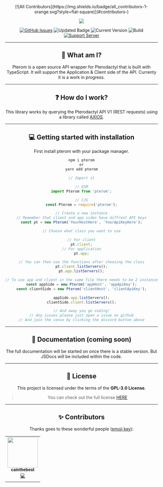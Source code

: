 <div align="center">
<!-- ALL-CONTRIBUTORS-BADGE:START - Do not remove or modify this section -->
[![All Contributors](https://img.shields.io/badge/all_contributors-1-orange.svg?style=flat-square)](#contributors-)
<!-- ALL-CONTRIBUTORS-BADGE:END -->

<p>
  <a>
    <img href="" src="https://cdn.discordapp.com/attachments/754460402729091212/879178582281322516/Pterom.jpg" height="auto">
  </a>
</p>

[![GitHub Issues](https://img.shields.io/github/issues/Code-Sorcerers/Pterom.svg?style=for-the-badge)](https://github.com/Code-Sorcerers/Pterom/issues)
![Updated Badge](https://badges.pufler.dev/updated/Code-Sorcerers/Pterom?style=for-the-badge)
![Current Version](https://img.shields.io/github/v/release/Code-Sorcerers/Pterom?style=for-the-badge)
![Bulid](https://img.shields.io/github/workflow/status/Code-Sorcerers/Pterom/Continuous%20integration%20&%20deployment?style=for-the-badge)
[![Support Server](https://img.shields.io/discord/862036528934158356.svg?label=Discord&logo=Discord&colorB=7289da&style=for-the-badge)](https://discord.gg/kU25cFa9YR)

---

## 📌 What am I?

Pterom is a open source API wrapper for Pterodactyl that is built with TypeScript. It will support the Application & Client side of the API. Currenty it is a work in progress.

---

## ❓ How do I work?

This library works by querying the Pterodactyl API V1 \(REST requests\) using a library called [AXIOS](https://www.npmjs.com/package/axios).

---

## 💻 Getting started with installation

First install pterom with your package manager.

```bash
npm i pterom
or
yarn add pterom
```

```ts
// Import it

// ESM
import Pterom from 'pterom';

// CJS
const Pterom = require('pterom');

// Create a new instance
// Remember that client and app sides have diffrent API keys
const pt = new Pterom('YourHostHere', 'YourApiKeyHere');

// Choose what class you want to use

// For client
pt.client;
// For application
pt.app;

// You can then use the functions after choosing the class
pt.client.listServers();
pt.app.listServers();

// To use app and client in the same file there needs to be 2 instances to separate them
const appSide = new Pterom('appHost', 'appApiKey');
const clientSide = new Pterom('clientHost', 'clientApiKey');

appSide.app.listServers();
clientSide.client.listServers();

// And away you go coding!
// Any issues please just open a issue on github
// And join the convo by clicking the discord button above
```

---

## 📖 Documentation (coming soon)

The full documentation will be started on once there is a stable version. But JSDocs will be included within the code.

---

## 🧾 License

This project is licensed under the terms of the **GPL-3.0 License**.

> You can check out the full license [HERE](https://github.com/Code-Sorcerers/Pterom/blob/main/LICENSE)

---

## ✨ Contributors

Thanks goes to these wonderful people ([emoji key](https://allcontributors.org/docs/en/emoji-key)):

</div>
<!-- ALL-CONTRIBUTORS-LIST:START - Do not remove or modify this section -->
<!-- prettier-ignore-start -->
<!-- markdownlint-disable -->
<table>
  <tr>
    <td align="center"><a href="https://github.com/cainthebest"><img src="https://avatars.githubusercontent.com/u/75994858?v=4?s=100" width="100px;" alt=""/><br /><sub><b>cainthebest</b></sub></a><br /><a href="https://github.com/Code-Sorcerers/Pterom/commits?author=cainthebest" title="Code">💻</a></td>
  </tr>
</table>

<!-- markdownlint-restore -->
<!-- prettier-ignore-end -->

<!-- ALL-CONTRIBUTORS-LIST:END -->
